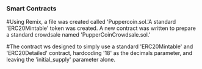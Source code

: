 ### Smart Contracts 

#Using Remix, a file was created called 'Puppercoin.sol.'A standard 'ERC20Mintable' token was created. A new contract was written to prepare a standard crowdsale named 'PupperCoinCrowdsale.sol.'

#The contract ws designed to simply use a standard 'ERC20Mintable' and 'ERC20Detailed' contract, hardcoding '18' as the decimals parameter, and leaving the 'initial_supply' parameter alone. 

#